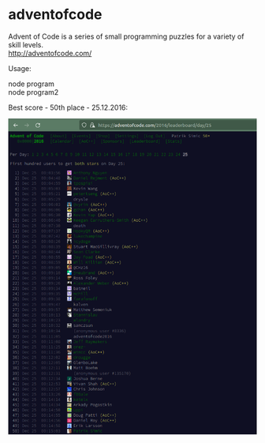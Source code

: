 # adventofcode
Advent of Code is a series of small programming puzzles for a variety of skill levels.  
http://adventofcode.com/

Usage:

node program  
node program2  

Best score - 50th place - 25.12.2016:  


<div align="center">
  <img alt="bestscore" width="1000" src="score.png" />
</div>
